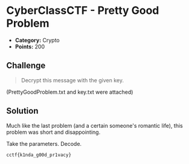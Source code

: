 # CyberClassCTF - Pretty Good Problem

* **Category:** Crypto
* **Points:** 200

## Challenge

> Decrypt this message with the given key.

(PrettyGoodProblem.txt and key.txt were attached)

## Solution

Much like the last problem (and a certain someone's romantic life), this problem was short and disappointing.

Take the parameters. Decode.


```
cctf{k1nda_g00d_pr1vacy}
```